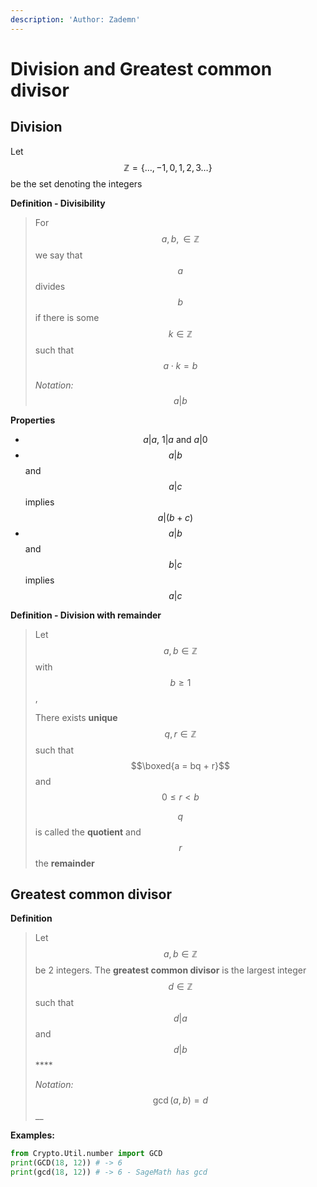 ```yaml
---
description: 'Author: Zademn'
---
```


# Division and Greatest common divisor

## Division

Let $$\mathbb{Z} = \{\dots , -1, 0, 1, 2, 3 \dots \}$$be the set denoting the integers

**Definition - Divisibility**

> For $$a, b, \in \mathbb{Z} $$we say that $$a$$divides $$b$$if there is some $$k \in \mathbb{Z}$$such that $$a \cdot k = b$$
>
> _Notation:_ $$a | b$$

**Properties**

* $$a | a, \ 1 | a \text{ and } a | 0$$
* $$a | b$$ and $$ a | c $$ implies $$a | (b + c)$$
* $$a | b$$ and $$ b | c $$ implies $$ a | c$$

**Definition - Division with remainder**

> Let $$a, b \in \mathbb{Z}$$with $$b≥1$$,
>
> There exists **unique** $$q, r \in \mathbb{Z}$$such that $$\boxed{a = bq + r}$$and $$0 \leq r < b$$
>
> $$q $$ is called the **quotient** and $$r$$ the **remainder**

## Greatest common divisor

**Definition**

> Let $$a, b \in \mathbb{Z}$$ be 2 integers. The **greatest common divisor** is the largest integer $$d \in \mathbb{Z}$$such that $$d | a$$and $$d | b$$\*\*\*\*
>
> _Notation:_ $$\gcd(a, b) = d$$\_\_

**Examples:**

```python
from Crypto.Util.number import GCD
print(GCD(18, 12)) # -> 6
print(gcd(18, 12)) # -> 6 - SageMath has gcd
```




